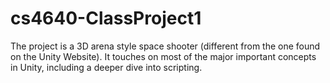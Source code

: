 # cs4640-ClassProject1
The project is a 3D arena style space shooter (different from the one found on the Unity Website).  It touches on most of the major important concepts in Unity, including a deeper dive into scripting.
